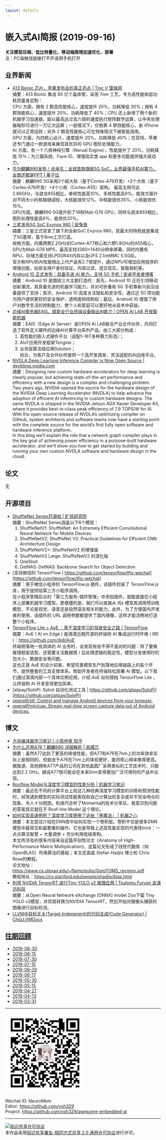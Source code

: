 ```yaml
---
layout: default
---
```


# 嵌入式AI简报 (2019-09-16)

**关注模型压缩、低比特量化、移动端推理加速优化、部署**  
<font>注：PC端微信链接打不开请用手机打开</font>


## 业界新闻  

- [A13 Bionic 芯片，苹果发布会的真正亮点 | Tinc V  雷锋网](https://mp.weixin.qq.com/s/h75Xvm_vEyBDz13ki9ty7Q)  
摘要：A13 Bionic 集成 85 亿个晶体管，采用 7nm 工艺，专为高性能和低功耗而量身定制：  
CPU 方面，拥有 2 颗高性能核心，速度提升 20%，功耗降低 30%；拥有 4 颗效能核心，速度提升 20%，功耗降低了 40%；CPU 还上新增了两个新的机器学习加速器，能以最高达过去六倍的速度执行矩阵数学运算，让中央处理器每秒可进行一万亿次运算；一般情况下，仅依靠 4 颗效能核心，新 iPhone 就可以正常运转；另外 2 颗高性能核心可在特殊情况下被智能调用。  
GPU 方面，为四核心设计，速度提升 20%，功耗降低 40%；在现场，苹果还专门通过一款游戏来展现其优异的 GPU 图形处理能力。  
AI 方面，有一个八核神经引擎（Nerual Engine），性能提升了 20%，功耗降低 15%；为三摄系统、Face ID、增强现实类 app 和更多功能提供强大驱动力。
- [华为麒麟990发布！余承东：全球首款旗舰5G SoC，业界最强手机AI算力，友商还都是PPT | 量子位](https://mp.weixin.qq.com/s/O2_A8Ifvfh_2tbJVOAkb9Q)  
摘要：麒麟990 5G采用2个超大核（基于Cortex-A76开发）+2个大核（基于Cortex-A76开发）+4个小核（Cortex-A55）架构。  最高主频可达2.86GHz，与骁龙855相比，单核性能高10%，多核性能高9%。能效方面针对不同大小的核精细调校，大核能效优12%，中核能效优35%，小核能效优15%。  
GPU方面，麒麟990 5G提升到了16核Mali-G76 GPU，同样与骁龙855相比，图形处理性能高6%，能效优20%。  
- [三星发布5G SoC Exynos 980 | 安兔兔](https://mp.weixin.qq.com/s/WovuNkRv6-KjJ2jTwTGnuQ)  
摘要：三星正式官宣了旗下的全新SoC Exynos 980，其最大的特色就是集成了5G基带，基于8nm工艺打造。  
规格方面，内置两颗2.2GHz的Cortex-A77核心和六颗1.8GHz的A55核心，GPU为Mali-G76 MP5，最高支持3360×1440分辨率屏幕，同时内置有NPU，存储方面支持LPDDR4X内存以及UFS 2.1/eMMC 5.1闪存。    
官方称NPU的AI性能相比上代产品有2.7倍提升，通过NPU可增加应用程序的增强功能，如安全用户身份验证，内容过滤，混合现实，智能相机等。      
- [Android 10 正式发布：具备先进 AI 能力，支持 5G 手机 | 安卓开发者博客](https://mp.weixin.qq.com/s/CjKjOlXYXQp20fm9qAzT7g)  
摘要：Android 10 是围绕三大主题打造的：首先，Android 10 正在引领移动创新潮流，其具备先进的机器学习能力，并对可折叠和 5G 手机等新兴前沿设备提供了支持；其次，Android 10 高度关注隐私和安全性，通过近 50 项功能为用户提供更好的安全保护、透明度和控制权；最后，Android 10 增强了用户对数字生活的控制能力，使个人和家庭可以更好地从技术中获益。  
- [边缘AI服务器EAIS，赋能全行业终端设备输出AI能力 | OPEN AI LAB  开放智能机器](https://mp.weixin.qq.com/s/AW3dAJFYAovMv5Y2omGvAg)  
摘要：EAIS（Edge AI Server）是OPEN AI LAB联合产业合作伙伴，共同打造了软件定义硬件的边缘AI计算平台系列产品，由三大部分构成：  
  1. 高性能的嵌入式硬件平台（适配1-16T多种算力形态）；  
  2. AIoT应用开发框架Tengine；  
  3. 业务层算法级应用Solution；  
综合，为客户及合作伙伴提供一个高开发效率、灵活适配的AI边缘平台。  
- [NVDLA Deep Learning Inference Compiler is Now Open Source | devblogs.nvidia.com](https://devblogs.nvidia.com/nvdla/)  
摘要：Designing new custom hardware accelerators for deep learning is clearly popular, but achieving state-of-the-art performance and efficiency with a new design is a complex and challenging problem.  
Two years ago, NVIDIA opened the source for the hardware design of the NVIDIA Deep Learning Accelerator (NVDLA) to help advance the adoption of efficient AI inferencing in custom hardware designs. The same NVDLA is shipped in the NVIDIA Jetson AGX Xavier Developer Kit, where it provides best-in-class peak efficiency of 7.9 TOPS/W for AI. With the open-source release of NVDLA’s optimizing compiler on GitHub, system architects and software teams now have a starting point with the complete source for the world’s first fully open software and hardware inference platform.  
In this blog we’ll explain the role that a network graph compiler plays in the key goal of achieving power efficiency in a purpose-built hardware accelerator, and we’ll show you how to get started by building and running your own custom NVDLA software and hardware design in the cloud.

## 论文

无

## 开源项目

- [ShuffleNet Series开源啦 | 旷视研究院](https://mp.weixin.qq.com/s/Nm9PnyM0tA6mWeqGBCpVdA)  
摘要：ShuffleNet Series涵盖以下6个模型：  
  1. ShuffleNetV1: ShuffleNet: An Extremely Efficient Convolutional Neural Network for Mobile Devices  
  2. ShuffleNetV2: ShuffleNet V2: Practical Guidelines for Efficient CNN Architecture Design  
  3. ShuffleNetV2+: ShuffleNetV2 的增强版  
  4. ShuffleNetV2.Large: ShuffleNetV2 的深化版  
  5. OneShot  
  6. DetNAS: DetNAS: Backbone Search for Object Detection  
- [支持微信的 TensorFlow | https://github.com/tensorflow/tfjs-wechat](https://github.com/tensorflow/tfjs-wechat)  
摘要：用于微信小程序的 TensorFlow.js 插件，该插件封装了 TensorFlow.js 库，用于提供给第三方小程序调用。  
在小程序管理后台的「第三方服务-插件管理」中添加插件，就能直接在小程序上部署机器学习模型。更便捷的是，我们可以直接从 tfjs 模型库调用预训练模型，不论是视觉、语音还是自然语言相关的能力。此外，为了方便国内开发者的使用，该插件的 URL 调用参数都提供了国内镜像，这样才能流畅地打造整个小程序。  
- [TensorFlow Lite + AoE ：基于深度学习的驾驶安全之路 | TensorFlow](https://mp.weixin.qq.com/s/okMKu5gYggq133IB7IigNQ)  
摘要：AoE ( AI on Edge ) 是滴滴近期开源的终端侧 AI 集成运行时环境 ( IRE )：https://github.com/didi/AoE  
终端侧落地一些具体的 AI 业务时，会发现有些不得不面对的问题：除了要做推理框架选型，还需要关注数据预 / 后处理逻辑的稳定性，模型分发使用时的包大小、数据安全等问题。  
这也正是 AoE 的设计初衷，希望完善模型生产到落地应用链路上的各个环节，提供整套的工具支撑体系，帮助开发者在终端轻松部署 AI 模型。以下我们通过滴滴内部一个具体实例应用，介绍 AoE 如何搭档 TensorFlow Lite ，让终端侧 AI 开发变得更加简单。  
- [alipay/SoloPi: Soloπ 自动化测试工具 | https://github.com/alipay/SoloPi](https://github.com/alipay/SoloPi)  
- [openstf/stf: Control and manage Android devices from your browser.](https://github.com/openstf/stf)  
- [openstf/minicap: Stream real-time screen capture data out of Android devices.](https://github.com/openstf/minicap)  

## 博文

- [方舟编译器学习笔记 | 小乖他爹 知乎](https://zhuanlan.zhihu.com/openarkcompiler)  
- [为什么还用A76 ? 麒麟990 详细解析 | 易建芯](https://mp.weixin.qq.com/s/3K_5YL57i_KyhqzlqUt-rQ)  
摘要：虽然A77达到了更高的峰值性能，但A77和A76在7nm上的功率效率实际上是相同的，但是由于A76在7nm上的体验更好，能将核心频率推得更高。据报道，其他拥有A77产品的公司在其他晶圆厂采用类似的工艺技术时，只能达到2.2 GHz。据说A77很可能会在未来5nm变得更加广泛可用时的产品中出现。      
- [Roofline Model与深度学习模型的性能分析 | 机器学习笔记](https://zhuanlan.zhihu.com/p/34204282)   
摘要：最近在不同的计算平台上验证几种经典深度学习模型的训练和预测性能时，经常遇到模型的实际测试性能表现和自己计算出的复杂度并不完全吻合的现象，令人十分困惑。机缘巧合听了Momenta的技术分享后，我意识到问题的答案其实就在于 Roof-line Model 这个理论。  
- [如何实现高速卷积？深度学习库使用了这些「黑魔法」 | 机器之心](https://mp.weixin.qq.com/s/RaW_WVKoLBk6jkoA6A3D-A)  
摘要：本文尝试介绍在DNN库中如何实现一个卷积层。卷积不仅是很多DNN模型中最常见和最繁重的操作，它也是导致上述高性能实现的代表性trick：一点点算法智慧 + 大量调参 + 充分利用低级架构。  
本文所涉及的很多内容来自这篇开创性论文《Anatomy of High-Performance Matrix Multiplication》，这篇论文形成了线性代数库（如OpenBLAS）所用算法的基础；本文还涵盖 Stefan Hadjis 博士和 Chris Rose的教程。  
论文地址：https://www.cs.utexas.edu/~flame/pubs/GotoTOMS_revision.pdf  
教程地址：https://cs.stanford.edu/people/shadjis/blas.html  
- [利用 NVIDIA TensorRT 进行Tiny YOLO v2 推理应用 | Tsutomu Furuse 吉浦迅科技](https://mp.weixin.qq.com/s/mWiPNBI5Skl8Wq_upSi9vQ)  
摘要：从Open Neural Network eXchange (ONNX) model Zoo下载 Tiny YOLO v2模型，并将其转换为NVIDIA TensorRT，然后开始对摄像头捕获的图像进行目标检测。  
- [LLVM中目标无关(Target-Indepenent)的代码生成(Code Generator) | ChsLLVMDocs](https://github.com/wuye9036/ChsLLVMDocs/blob/master/CodeGen.md)  


## [往期回顾](https://github.com/ysh329/awesome-embedded-ai)


- [2019-08-30](https://github.com/ysh329/awesome-embedded-ai/blob/master/embedded-ai-report/2019-08-30.md)
- [2019-08-15](https://github.com/ysh329/awesome-embedded-ai/blob/master/embedded-ai-report/2019-08-15.md)
- [2019-07-30](https://github.com/ysh329/awesome-embedded-ai/blob/master/embedded-ai-report/2019-07-30.md)
- [2019-07-15](https://github.com/ysh329/awesome-embedded-ai/blob/master/embedded-ai-report/2019-07-15.md)
- [2019-06-29](https://github.com/ysh329/awesome-embedded-ai/blob/master/embedded-ai-report/2019-06-29.md)
- [2019-06-17](https://github.com/ysh329/awesome-embedded-ai/blob/master/embedded-ai-report/2019-06-17.md)
- [2019-05-30](https://github.com/ysh329/awesome-embedded-ai/blob/master/embedded-ai-report/2019-05-30.md)  
- [2019-05-15](https://github.com/ysh329/awesome-embedded-ai/blob/master/embedded-ai-report/2019-05-15.md)  
- [2019-04-27](https://github.com/ysh329/awesome-embedded-ai/blob/master/embedded-ai-report/2019-04-27.md)  
- [2019-04-13](https://github.com/ysh329/awesome-embedded-ai/blob/master/embedded-ai-report/2019-04-13.md)  
- [2019-03-31](https://github.com/ysh329/awesome-embedded-ai/blob/master/embedded-ai-report/2019-03-31.md)  

----

![wechat_qrcode](../wechat_qrcode.jpg)

Wechat ID: NeuroMem  
Editor: https://github.com/ysh329  
Project: https://github.com/ysh329/awesome-embedded-ai  

----

<a rel="license" href="http://creativecommons.org/licenses/by-sa/2.0/"><img alt="知识共享许可协议" style="border-width:0" src="https://i.creativecommons.org/l/by-sa/2.0/88x31.png" /></a><br />本作品采用<a rel="license" href="http://creativecommons.org/licenses/by-sa/2.0/">知识共享署名-相同方式共享 2.0 通用许可协议</a>进行许可。
